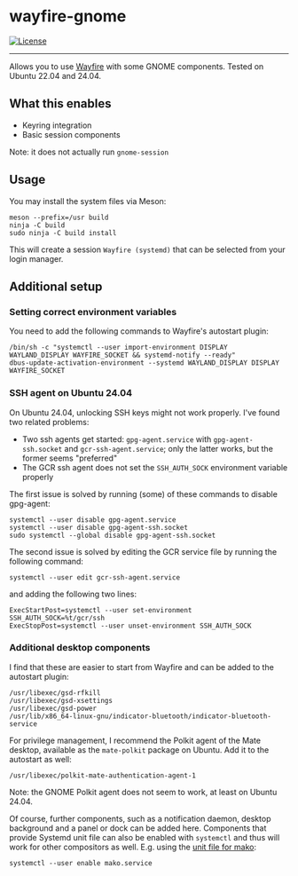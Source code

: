# wayfire-gnome

[![License](http://img.shields.io/badge/license-MIT-blue.svg?style=flat)](http://choosealicense.com/licenses/mit/)

--------------------------------------------------------------------------------

Allows you to use [Wayfire](https://github.com/WayfireWM/wayfire) with some GNOME components. Tested on Ubuntu 22.04 and 24.04.

## What this enables

 * Keyring integration
 * Basic session components

Note: it does not actually run `gnome-session`

## Usage

You may install the system files via Meson:
```
meson --prefix=/usr build
ninja -C build
sudo ninja -C build install
```

This will create a session `Wayfire (systemd)` that can be selected from your login manager.

## Additional setup

### Setting correct environment variables

You need to add the following commands to Wayfire's autostart plugin:
```
/bin/sh -c "systemctl --user import-environment DISPLAY WAYLAND_DISPLAY WAYFIRE_SOCKET && systemd-notify --ready"
dbus-update-activation-environment --systemd WAYLAND_DISPLAY DISPLAY WAYFIRE_SOCKET
```

### SSH agent on Ubuntu 24.04

On Ubuntu 24.04, unlocking SSH keys might not work properly. I've found two related problems:
 - Two ssh agents get started: `gpg-agent.service` with `gpg-agent-ssh.socket` and `gcr-ssh-agent.service`; only the latter works, but the former seems "preferred"
 - The GCR ssh agent does not set the `SSH_AUTH_SOCK` environment variable properly

The first issue is solved by running (some) of these commands to disable gpg-agent:
```
systemctl --user disable gpg-agent.service
systemctl --user disable gpg-agent-ssh.socket
sudo systemctl --global disable gpg-agent-ssh.socket
```

The second issue is solved by editing the GCR service file by running the following command:
```
systemctl --user edit gcr-ssh-agent.service
```
and adding the following two lines:
```
ExecStartPost=systemctl --user set-environment SSH_AUTH_SOCK=%t/gcr/ssh
ExecStopPost=systemctl --user unset-environment SSH_AUTH_SOCK
```


### Additional desktop components

I find that these are easier to start from Wayfire and can be added to the autostart plugin:
```
/usr/libexec/gsd-rfkill
/usr/libexec/gsd-xsettings
/usr/libexec/gsd-power
/usr/lib/x86_64-linux-gnu/indicator-bluetooth/indicator-bluetooth-service
```

For privilege management, I recommend the Polkit agent of the Mate desktop, available as the `mate-polkit` package on Ubuntu. Add it to the autostart as well:
```
/usr/libexec/polkit-mate-authentication-agent-1
```
Note: the GNOME Polkit agent does not seem to work, at least on Ubuntu 24.04.

Of course, further components, such as a notification daemon, desktop background and a panel or dock can be added here. Components that provide Systemd unit file can also be enabled with `systemctl` and thus will work for other compositors as well. E.g. using the [unit file for mako](https://github.com/emersion/mako/blob/master/contrib/systemd/mako.service):
```
systemctl --user enable mako.service
```




